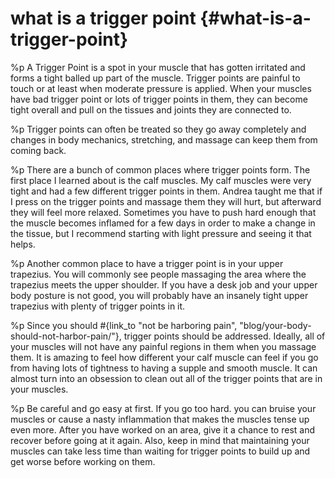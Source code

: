 # what is a trigger point {#what-is-a-trigger-point}
%p
  A Trigger Point is a spot in your muscle that has gotten irritated
  and forms a tight balled up part of the muscle. Trigger points are
  painful to touch or at least when moderate pressure is applied. When
  your muscles have bad trigger point or lots of trigger points in
  them, they can become tight overall and pull on the tissues and
  joints they are connected to.

%p
  Trigger points can often be treated so they go away completely and
  changes in body mechanics, stretching, and massage can keep them from
  coming back.

%p
  There are a bunch of common places where trigger points form. The
  first place I learned about is the calf muscles. My calf muscles were
  very tight and had a few different trigger points in them. Andrea
  taught me that if I press on the trigger points and massage them they
  will hurt, but afterward they will feel more relaxed. Sometimes you
  have to push hard enough that the muscle becomes inflamed for a few
  days in order to make a change in the tissue, but I recommend starting
  with light pressure and seeing it that helps.

%p
  Another common place to have a trigger point is in your upper
  trapezius. You will commonly see people massaging the area where the
  trapezius meets the upper shoulder. If you have a desk job and your
  upper body posture is not good, you will probably have an insanely
  tight upper trapezius with plenty of trigger points in it.

%p
  Since you should #{link_to "not be harboring pain", "blog/your-body-should-not-harbor-pain/"},
  trigger points should be addressed. Ideally, all of your muscles
  will not have any painful regions in them when you massage them. It
  is amazing to feel how different your calf muscle can feel if you go
  from having lots of tightness to having a supple and smooth
  muscle. It can almost turn into an obsession to clean out all of the
  trigger points that are in your muscles.

%p
  Be careful and go easy at first. If you go too hard. you can bruise
  your muscles or cause a nasty inflammation that makes the muscles
  tense up even more. After you have worked on an area, give it a
  chance to rest and recover before going at it again. Also, keep in
  mind that maintaining your muscles can take less time than waiting
  for trigger points to build up and get worse before working on them.
